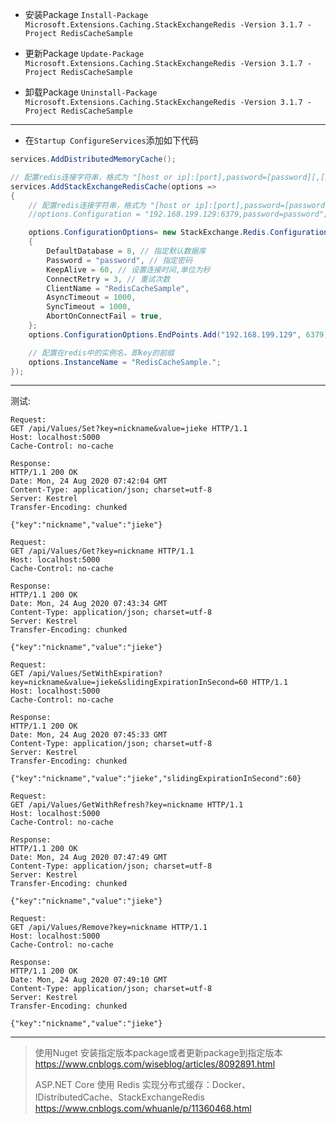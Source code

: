 ﻿- 安装Package
`Install-Package Microsoft.Extensions.Caching.StackExchangeRedis -Version 3.1.7 -Project RedisCacheSample`

- 更新Package
`Update-Package Microsoft.Extensions.Caching.StackExchangeRedis -Version 3.1.7 -Project RedisCacheSample`

- 卸载Package
`Uninstall-Package Microsoft.Extensions.Caching.StackExchangeRedis -Version 3.1.7 -Project RedisCacheSample`
---

- 在`Startup ConfigureServices`添加如下代码
```C#
services.AddDistributedMemoryCache();

// 配置redis连接字符串，格式为 "[host or ip]:[port],password=[password][,[host or ip]:[port],password=[password]]"
services.AddStackExchangeRedisCache(options =>
{
    // 配置redis连接字符串，格式为 "[host or ip]:[port],password=[password][,[host or ip]:[port],password=[password]]"
    //options.Configuration = "192.168.199.129:6379,password=password";

    options.ConfigurationOptions= new StackExchange.Redis.ConfigurationOptions 
    {
        DefaultDatabase = 8, // 指定默认数据库
        Password = "password", // 指定密码
        KeepAlive = 60, // 设置连接时间,单位为秒
        ConnectRetry = 3, // 重试次数
        ClientName = "RedisCacheSample", 
        AsyncTimeout = 1000,
        SyncTimeout = 1000,
        AbortOnConnectFail = true,
    };
    options.ConfigurationOptions.EndPoints.Add("192.168.199.129", 6379); // 指定服务地址

    // 配置在redis中的实例名，即key的前缀
    options.InstanceName = "RedisCacheSample.";
});
```
---
测试:
```http
Request:
GET /api/Values/Set?key=nickname&value=jieke HTTP/1.1
Host: localhost:5000
Cache-Control: no-cache

Response:
HTTP/1.1 200 OK
Date: Mon, 24 Aug 2020 07:42:04 GMT
Content-Type: application/json; charset=utf-8
Server: Kestrel
Transfer-Encoding: chunked

{"key":"nickname","value":"jieke"}
```

```http
Request:
GET /api/Values/Get?key=nickname HTTP/1.1
Host: localhost:5000
Cache-Control: no-cache

Response:
HTTP/1.1 200 OK
Date: Mon, 24 Aug 2020 07:43:34 GMT
Content-Type: application/json; charset=utf-8
Server: Kestrel
Transfer-Encoding: chunked

{"key":"nickname","value":"jieke"}
```

```http
Request:
GET /api/Values/SetWithExpiration?key=nickname&value=jieke&slidingExpirationInSecond=60 HTTP/1.1
Host: localhost:5000
Cache-Control: no-cache

Response:
HTTP/1.1 200 OK
Date: Mon, 24 Aug 2020 07:45:33 GMT
Content-Type: application/json; charset=utf-8
Server: Kestrel
Transfer-Encoding: chunked

{"key":"nickname","value":"jieke","slidingExpirationInSecond":60}
```

```http
Request:
GET /api/Values/GetWithRefresh?key=nickname HTTP/1.1
Host: localhost:5000
Cache-Control: no-cache

Response:
HTTP/1.1 200 OK
Date: Mon, 24 Aug 2020 07:47:49 GMT
Content-Type: application/json; charset=utf-8
Server: Kestrel
Transfer-Encoding: chunked

{"key":"nickname","value":"jieke"}
```

```http
Request:
GET /api/Values/Remove?key=nickname HTTP/1.1
Host: localhost:5000
Cache-Control: no-cache

Response:
HTTP/1.1 200 OK
Date: Mon, 24 Aug 2020 07:49:10 GMT
Content-Type: application/json; charset=utf-8
Server: Kestrel
Transfer-Encoding: chunked

{"key":"nickname","value":"jieke"}
```
---
> 使用Nuget 安装指定版本package或者更新package到指定版本
> https://www.cnblogs.com/wiseblog/articles/8092891.html
> 
> ASP.NET Core 使用 Redis 实现分布式缓存：Docker、IDistributedCache、StackExchangeRedis
> https://www.cnblogs.com/whuanle/p/11360468.html
